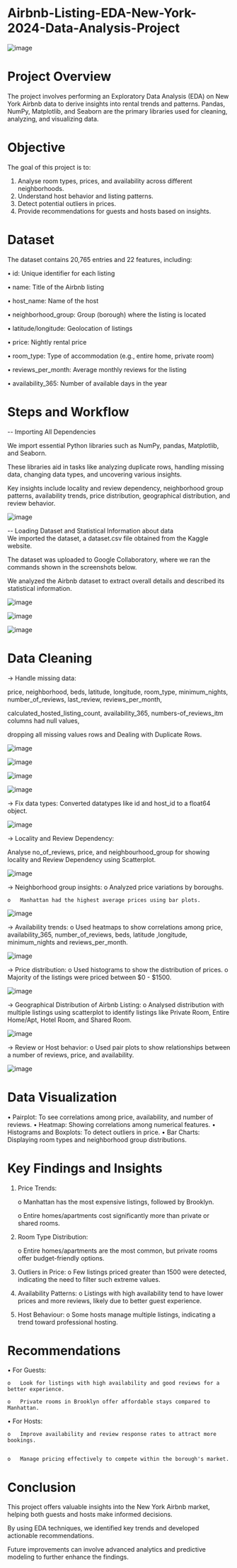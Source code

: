 # Airbnb-Listing-EDA-New-York-2024-Data-Analysis-Project

![image](https://github.com/user-attachments/assets/1748626e-039e-49bc-a590-b14353acd70a)

# Project Overview 
The project involves performing an Exploratory Data Analysis (EDA) on New York Airbnb data to derive insights into rental trends and patterns. Pandas, NumPy, Matplotlib, and Seaborn are the primary libraries used for cleaning, analyzing, and visualizing data.

# Objective
The goal of this project is to:
1.	Analyse room types, prices, and availability across different neighborhoods.
2.	Understand host behavior and listing patterns.
3.	Detect potential outliers in prices.
4.	Provide recommendations for guests and hosts based on insights.

# Dataset
The dataset contains 20,765 entries and 22 features, including:


•	id: Unique identifier for each listing


•	name: Title of the Airbnb listing


•	host_name: Name of the host


•	neighborhood_group: Group (borough) where the listing is located


•	latitude/longitude: Geolocation of listings


•	price: Nightly rental price


•	room_type: Type of accommodation (e.g., entire home, private room)


•	reviews_per_month: Average monthly reviews for the listing


•	availability_365: Number of available days in the year

# Steps and Workflow
-- Importing All Dependencies


We import essential Python libraries such as NumPy, pandas, Matplotlib, and Seaborn. 


These libraries aid in tasks like analyzing duplicate rows, handling missing data, changing data types, and uncovering various insights.


Key insights include locality and review dependency, neighborhood group patterns, availability trends, price distribution, geographical distribution, and review behavior.

![image](https://github.com/user-attachments/assets/bf564c2e-b69a-41a8-8371-9efcddf01d69)

-- Loading Dataset and Statistical Information about data  
We imported the dataset, a dataset.csv file obtained from the Kaggle website. 

The dataset was uploaded to Google Collaboratory, where we ran the commands shown in the screenshots below.


We analyzed the Airbnb dataset to extract overall details and described its statistical information. 



![image](https://github.com/user-attachments/assets/7f4aa86e-1cca-4fc2-8f53-7f927e12c3ab)


![image](https://github.com/user-attachments/assets/03ad9597-93be-479c-871e-bbb2ec6d32ed)

![image](https://github.com/user-attachments/assets/b4c25ab1-b499-4850-b1b4-24a780bef881)


# Data Cleaning 


->	Handle missing data:


price, neighborhood, beds, latitude, longitude, room_type, minimum_nights, number_of_reviews, last_review, reviews_per_month, 

calculated_hosted_listing_count, availability_365, numbers-of_reviews_itm columns had null values, 

dropping all missing values rows and Dealing with Duplicate Rows. 


![image](https://github.com/user-attachments/assets/3c588d73-5676-4258-ae9a-aa668af1069a)


![image](https://github.com/user-attachments/assets/57d9e064-6d4a-4895-bee3-ba2b2889bf11)


![image](https://github.com/user-attachments/assets/2cfa25d1-a058-4dff-97fb-22a42885439f)


![image](https://github.com/user-attachments/assets/33efe96f-cadf-4796-9d00-0dbacb31a421)



->	Fix data types: Converted datatypes like id and host_id to a float64 object.


![image](https://github.com/user-attachments/assets/bbabec96-c2a8-4bff-9bd9-074a0fc53d94)



->	Locality and Review Dependency:


 Analyse no_of_reviews, price, and neighbourhood_group for showing locality and Review Dependency using Scatterplot.

 

 ![image](https://github.com/user-attachments/assets/1c4d8cf0-abc7-4bd3-b049-073f61467da8)

->	Neighborhood group insights:
    o	Analyzed price variations by boroughs.
    
    o	Manhattan had the highest average prices using bar plots.
    

![image](https://github.com/user-attachments/assets/cd4a0298-386e-4e8b-93ce-3338836181c4)


->	Availability trends:
    o	Used heatmaps to show correlations among price, availability_365, number_of_reviews, beds, latitude ,longitude, minimum_nights and reviews_per_month.

![image](https://github.com/user-attachments/assets/4af77632-17f9-44b1-a329-e3d88c029381)


->	Price distribution:
   o	Used histograms to show the distribution of prices.
   o	Majority of the listings were priced between $0 - $1500.

![image](https://github.com/user-attachments/assets/facac8a7-cb57-47dc-a50b-69045186ed05)


->	Geographical Distribution of Airbnb Listing:
    o	Analysed distribution with multiple listings using scatterplot to identify listings like Private Room, Entire Home/Apt, Hotel Room, and Shared Room.

![image](https://github.com/user-attachments/assets/5f089489-b8b8-4537-b281-51db1bfd630d)

->	Review or Host behavior:
    o	Used pair plots to show relationships between a number of reviews, price, and availability.

![image](https://github.com/user-attachments/assets/0cedee63-1576-4fd8-9050-b4ca6093f034)

# Data Visualization

  •	Pairplot: To see correlations among price, availability, and number of reviews.
  •	Heatmap: Showing correlations among numerical features.
  •	Histograms and Boxplots: To detect outliers in price.
  •	Bar Charts: Displaying room types and neighborhood group distributions.

# Key Findings and Insights
1.	Price Trends:

    o	Manhattan has the most expensive listings, followed by Brooklyn.

    o	Entire homes/apartments cost significantly more than private or shared rooms.

   
2.	Room Type Distribution:

    o	Entire homes/apartments are the most common, but private rooms offer budget-friendly options.

   
3.	Outliers in Price:
    o	Few listings priced greater than 1500 were detected, indicating the need to filter such extreme values.

   
4.	Availability Patterns:
    o	Listings with high availability tend to have lower prices and more reviews, likely due to better guest experience.

   
5.	Host Behaviour:
    o	Some hosts manage multiple listings, indicating a trend toward professional hosting.
  	

# Recommendations

•	For Guests:

    o	Look for listings with high availability and good reviews for a better experience.
    
    o	Private rooms in Brooklyn offer affordable stays compared to Manhattan.

    
•	For Hosts:

    o	Improve availability and review response rates to attract more bookings.

    
    o	Manage pricing effectively to compete within the borough's market.

    

# Conclusion

This project offers valuable insights into the New York Airbnb market, helping both guests and hosts make informed decisions.

By using EDA techniques, we identified key trends and developed actionable recommendations. 

Future improvements can involve advanced analytics and predictive modeling to further enhance the findings.




























